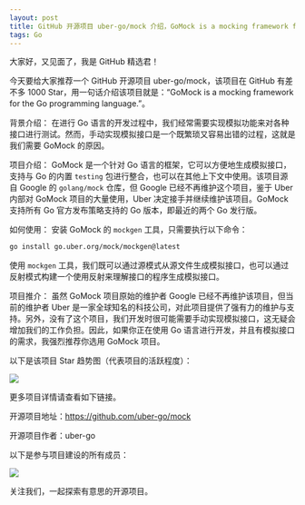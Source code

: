 ```yaml
---
layout: post
title: GitHub 开源项目 uber-go/mock 介绍，GoMock is a mocking framework for the Go programming language.
tags: Go
---
```


大家好，又见面了，我是 GitHub 精选君！

今天要给大家推荐一个 GitHub 开源项目 uber-go/mock，该项目在 GitHub 有差不多 1000 Star，用一句话介绍该项目就是：“GoMock is a mocking framework for the Go programming language.”。





背景介绍：
在进行 Go 语言的开发过程中，我们经常需要实现模拟功能来对各种接口进行测试。然而，手动实现模拟接口是一个既繁琐又容易出错的过程，这就是我们需要 GoMock 的原因。

项目介绍：
GoMock 是一个针对 Go 语言的框架，它可以方便地生成模拟接口，支持与 Go 的内置 `testing` 包进行整合，也可以在其他上下文中使用。该项目源自 Google 的 `golang/mock` 仓库，但 Google 已经不再维护这个项目，鉴于 Uber 内部对 GoMock 项目的大量使用，Uber 决定接手并继续维护该项目。GoMock 支持所有 Go 官方发布策略支持的 Go 版本，即最近的两个 Go 发行版。

如何使用：
安装 GoMock 的 `mockgen` 工具，只需要执行以下命令：

```bash
go install go.uber.org/mock/mockgen@latest
```

使用 `mockgen` 工具，我们既可以通过源模式从源文件生成模拟接口，也可以通过反射模式构建一个使用反射来理解接口的程序生成模拟接口。

项目推介：
虽然 GoMock 项目原始的维护者 Google 已经不再维护该项目，但当前的维护者 Uber 是一家全球知名的科技公司，对此项目提供了强有力的维护与支持。另外，没有了这个项目，我们开发时很可能需要手动实现模拟接口，这无疑会增加我们的工作负担。因此，如果你正在使用 Go 语言进行开发，并且有模拟接口的需求，我强烈推荐你选用 GoMock 项目。


以下是该项目 Star 趋势图（代表项目的活跃程度）：

![](https://api.star-history.com/svg?repos=uber-go/mock&type=Timeline)

更多项目详情请查看如下链接。

开源项目地址：https://github.com/uber-go/mock 

开源项目作者：uber-go

以下是参与项目建设的所有成员：

![](https://contrib.rocks/image?repo=uber-go/mock)

关注我们，一起探索有意思的开源项目。

